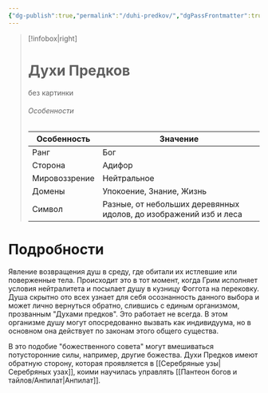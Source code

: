 ```yaml
---
{"dg-publish":true,"permalink":"/duhi-predkov/","dgPassFrontmatter":true}
---
```


> [!infobox|right]
> # Духи Предков
> без картинки
> ###### Особенности
> | Особенность | Значение |
> | ---- | ---- |
> | Ранг |Бог |
> | Сторона | Адифор|
> | Мировоззрение | Нейтральное |
> | Домены |Упокоение, Знание, Жизнь|
> |Символ| Разные, от небольших деревянных идолов, до изображений изб и леса|

# Подробности

Явление возвращения душ в среду, где обитали их истлевшие или поверженные тела. Происходит это в тот момент, когда Грим исполняет условия нейтралитета и посылает душу в кузницу Фоггота на перековку. Душа скрытно ото всех узнает для себя осознанность данного выбора и может лично вернуться обратно, слившись с единым организмом, прозванным "Духами предков". Это работает не всегда. В этом организме душу могут опосредованно вызвать как индивидуума, но в основном она действует по законам этого общего существа.

В это подобие "божественного совета" могут вмешиваться потусторонние силы, например, другие божества. Духи Предков имеют обратную сторону, которая проявляется в [[Серебряные узы\|Серебряных узах]], коими научилась управлять [[Пантеон богов и тайлов/Анпилат\|Анпилат]].
